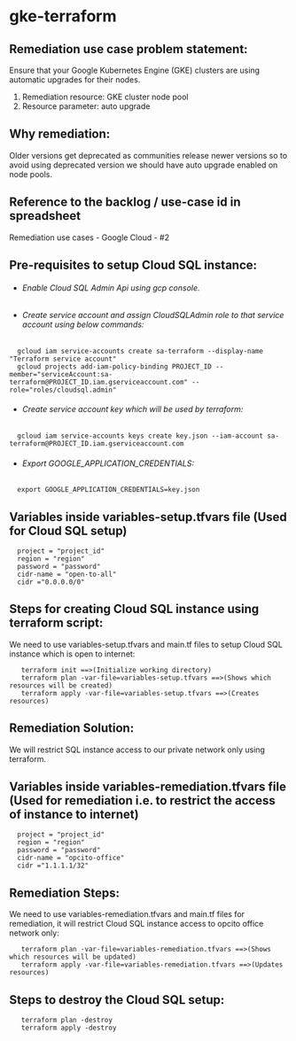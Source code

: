 # gke-terraform
## Remediation use case problem statement:
Ensure that your Google Kubernetes Engine (GKE) clusters are using automatic upgrades for their nodes.
1. Remediation resource: GKE cluster node pool
2. Resource parameter: auto upgrade 

## Why remediation:
Older versions get deprecated as communities release newer versions so to avoid using deprecated version we should have auto upgrade enabled on node pools.

## Reference to the backlog / use-case id in spreadsheet
Remediation use cases - Google Cloud - #2

## Pre-requisites to setup Cloud SQL instance:
- ###### Enable Cloud SQL Admin Api using gcp console.
- ###### Create service account and assign CloudSQLAdmin role to that service account using below commands:
```
  gcloud iam service-accounts create sa-terraform --display-name "Terraform service account"
  gcloud projects add-iam-policy-binding PROJECT_ID --member="serviceAccount:sa-terraform@PROJECT_ID.iam.gserviceaccount.com" --role="roles/cloudsql.admin"
```
- ###### Create service account key which will be used by terraform:
```
  gcloud iam service-accounts keys create key.json --iam-account sa-terraform@PROJECT_ID.iam.gserviceaccount.com
```
- ###### Export GOOGLE_APPLICATION_CREDENTIALS:
```
  export GOOGLE_APPLICATION_CREDENTIALS=key.json
```

## Variables inside variables-setup.tfvars file (Used for Cloud SQL setup)
```
  project = "project_id"
  region = "region"
  password = "password"
  cidr-name = "open-to-all"
  cidr ="0.0.0.0/0"
```

## Steps for creating Cloud SQL instance using terraform script:
We need to use variables-setup.tfvars and main.tf files to setup Cloud SQL instance which is open to internet: 
```
   terraform init ==>(Initialize working directory)
   terraform plan -var-file=variables-setup.tfvars ==>(Shows which resources will be created)
   terraform apply -var-file=variables-setup.tfvars ==>(Creates resources)
```

## Remediation Solution:
We will restrict SQL instance access to our private network only using terraform.

## Variables inside variables-remediation.tfvars file (Used for remediation i.e. to restrict the access of instance to internet)
```
  project = "project_id"
  region = "region"
  password = "password"
  cidr-name = "opcito-office"
  cidr ="1.1.1.1/32"
```

## Remediation Steps:
We need to use variables-remediation.tfvars and main.tf files for remediation, it will restrict Cloud SQL instance access to opcito office network only:
```
   terraform plan -var-file=variables-remediation.tfvars ==>(Shows which resources will be updated)
   terraform apply -var-file=variables-remediation.tfvars ==>(Updates resources)
```

## Steps to destroy the Cloud SQL setup:
```
   terraform plan -destroy
   terraform apply -destroy
```